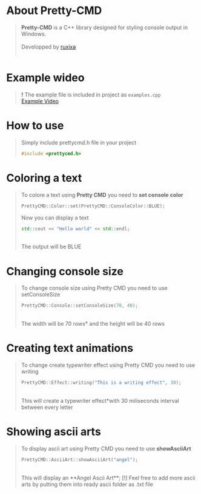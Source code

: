 # About Pretty-CMD

> **Pretty-CMD** is a C++ library designed for styling console output in Windows.
> <br>
> <br>
> Developped by [ruxixa](https://github.com/ruxixa)
> <br>
> <br>

# Example wideo 
> **!** The example file is included in project as `examples.cpp`
> <br>
> [Example Video](https://github.com/ruxixa/Pretty-CMD/assets/162349590/488fc64d-fb6c-4f2b-b2a5-41d003d0d6db)

# How to use
> Simply include prettycmd.h file in your project
> ```c++
> #include <prettycmd.h>
> ```

# Coloring a text
> To colore a text using **Pretty CMD** you need to **set console color**
> ```c++
> PrettyCMD::Color::set(PrettyCMD::ConsoleColor::BLUE);
> ```
> Now you can display a text
> ```c++
> std::cout << "Hello world" << std::endl;
> ```
> <br>
> The output will be BLUE

# Changing console size
> To change console size using Pretty CMD you need to use setConsoleSize
> ```c++
> PrettyCMD::Console::setConsoleSize(70, 40);
> ```
> <br>
> The width will be 70 rows* and the height will be 40 rows

# Creating text animations
> To change create typewriter effect using Pretty CMD you need to use writing
> ```c++
> PrettyCMD::Effect::writing("This is a writing effect", 30);
> ```
> <br>
> This will create a typewriter effect*with 30 miliseconds interval between every letter

# Showing ascii arts
> To display ascii art using Pretty CMD you need to use **showAsciiArt**
> ```c++
> PrettyCMD::AsciiArt::showAsciiArt("angel");
> ```
> <br>
> This will display an **Angel Ascii Art**;
> [!] Feel free to add more ascii arts by putting them into ready ascii folder as .txt file


